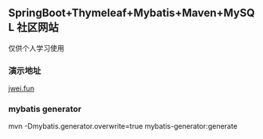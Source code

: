## SpringBoot+Thymeleaf+Mybatis+Maven+MySQL 社区网站
仅供个人学习使用
### 演示地址
[jwei.fun](http://jwei.fun:8080)
### mybatis generator
mvn -Dmybatis.generator.overwrite=true mybatis-generator:generate

